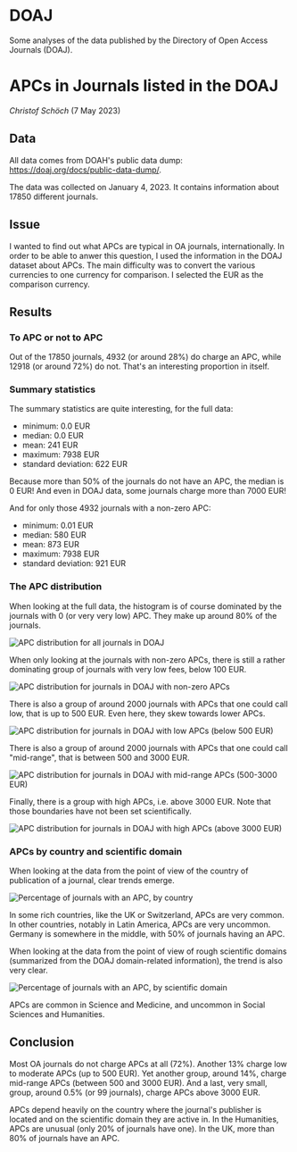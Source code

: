 # DOAJ

Some analyses of the data published by the Directory of Open Access Journals (DOAJ). 

# APCs in Journals listed in the DOAJ 

_Christof Schöch_ (7 May 2023)

## Data 

All data comes from DOAH's public data dump: https://doaj.org/docs/public-data-dump/. 

The data was collected on January 4, 2023. It contains information about 17850 different journals. 

## Issue 

I wanted to find out what APCs are typical in OA journals, internationally. In order to be able to anwer this question, I used the information in the DOAJ dataset about APCs. The main difficulty was to convert the various currencies to one currency for comparison. I selected the EUR as the comparison currency. 

## Results 

### To APC or not to APC 

Out of the 17850 journals, 4932 (or around 28%) do charge an APC, while 12918 (or around 72%) do not. That's an interesting proportion in itself.  

### Summary statistics

The summary statistics are quite interesting, for the full data: 

* minimum: 0.0 EUR
* median: 0.0 EUR
* mean: 241 EUR
* maximum: 7938 EUR
* standard deviation: 622 EUR 

Because more than 50% of the journals do not have an APC, the median is 0 EUR! And even in DOAJ data, some journals charge more than 7000 EUR! 

And for only those 4932 journals with a non-zero APC: 

* minimum: 0.01 EUR
* median: 580 EUR
* mean: 873 EUR
* maximum: 7938 EUR
* standard deviation: 921 EUR

### The APC distribution

When looking at the full data, the histogram is of course dominated by the journals with 0 (or very very low) APC. They make up around 80% of the journals. 

![APC distribution for all journals in DOAJ](/figures/APC-histogram_all.png)

When only looking at the journals with non-zero APCs, there is still a rather dominating group of journals with very low fees, below 100 EUR. 

![APC distribution for journals in DOAJ with non-zero APCs](/figures/APC-histogram_nonzero.png)

There is also a group of around 2000 journals with APCs that one could call low, that is up to 500 EUR. Even here, they skew towards lower APCs. 

![APC distribution for journals in DOAJ with low APCs (below 500 EUR)](/figures/APC-histogram_low.png)

There is also a group of around 2000 journals with APCs that one could call "mid-range", that is between 500 and 3000 EUR. 

![APC distribution for journals in DOAJ with mid-range APCs (500-3000 EUR)](/figures/APC-histogram_midrange.png)

Finally, there is a group with high APCs, i.e. above 3000 EUR. Note that those boundaries have not been set scientifically.  

![APC distribution for journals in DOAJ with high APCs (above 3000 EUR)](/figures/APC-histogram_high.png)


### APCs by country and scientific domain  

When looking at the data from the point of view of the country of publication of a journal, clear trends emerge. 

![Percentage of journals with an APC, by country](/figures/bar_apc-per-country.png) 

In some rich countries, like the UK or Switzerland, APCs are very common. In other countries, notably in Latin America, APCs are very uncommon. Germany is somewhere in the middle, with 50% of journals having an APC. 

When looking at the data from the point of view of rough scientific domains (summarized from the DOAJ domain-related information), the trend is also very clear. 

![Percentage of journals with an APC, by scientific domain](/figures/bar_apc-per-domain.png) 

APCs are common in Science and Medicine, and uncommon in Social Sciences and Humanities. 


## Conclusion 

Most OA journals do not charge APCs at all (72%). Another 13% charge low to moderate APCs (up to 500 EUR). Yet another group, around 14%, charge mid-range APCs (between 500 and 3000 EUR). And a last, very small, group, around 0.5% (or 99 journals), charge APCs above 3000 EUR. 

APCs depend heavily on the country where the journal's publisher is located and on the scientific domain they are active in. In the Humanities, APCs are unusual (only 20% of journals have one). In the UK, more than 80% of journals have an APC.  


